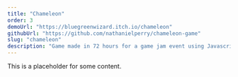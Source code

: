 ```yaml
---
title: "Chameleon"
order: 3
demoUrl: "https://bluegreenwizard.itch.io/chameleon"
githubUrl: "https://github.com/nathanielperry/chameleon-game"
slug: "chameleon"
description: "Game made in 72 hours for a game jam event using Javascript and the Phaser 3 library."
---
```

This is a placeholder for some content.